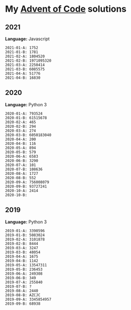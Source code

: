# My [Advent of Code](https://adventofcode.com) solutions

## 2021

**Language:** Javascript

```
2021-01-A: 1752
2021-01-B: 1781
2021-02-A: 1804520
2021-02-B: 1971095320
2021-03-A: 2250414
2021-03-B: 6085575
2021-04-A: 51776
2021-04-B: 16830
```


## 2020

**Language:** Python 3

```
2020-01-A: 793524
2020-01-B: 61515678
2020-02-A: 465 
2020-02-B: 294
2020-03-A: 274
2020-03-B: 6050183040
2020-04-A: 200
2020-04-B: 116
2020-05-A: 894
2020-05-B: 579
2020-06-A: 6583
2020-06-B: 3290
2020-07-A: 101
2020-07-B: 108636
2020-08-A: 1727
2020-08-B: 552
2020-09-A: 756008079
2020-09-B: 93727241
2020-10-A: 2414
2020-10-B: 
```

## 2019

**Language:** Python 3

```
2019-01-A: 3390596
2019-01-B: 5083024
2019-02-A: 3101878
2019-02-B: 8444
2019-03-A: 3247
2019-03-B: 48054
2019-04-A: 1675
2019-04-B: 1142
2019-05-A: 13547311
2019-05-B: 236453
2019-06-A: 249308
2019-06-B: 349
2019-07-A: 255840
2019-07-B: ?
2019-08-A: 2440
2019-08-B: AZCJC
2019-09-A: 3345854957
2019-09-B: 68938
```
